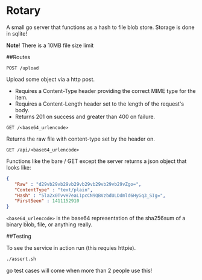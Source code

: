 Rotary
======

A small go server that functions as a hash to file blob store. Storage is done in sqlite!

__Note__! There is a 10MB file size limit


##Routes

`POST /upload`

Upload some object via a http post. 
- Requires a Content-Type header providing the correct MIME type for the item.
- Requires a Content-Length header set to the length of the request's body.
- Returns 201 on success and greater than 400 on failure.

`GET /<base64_urlencode>` 

Returns the raw file with content-type set by the header on.

`GET /api/<base64_urlencode>`

Functions like the bare / GET except the server returns a json object that looks like:
```json
{
   "Raw" : "d29vb29vb29vb29vb29vb29vb29vb29vZgo=",
   "ContentType" : "text/plain",
   "Hash" : "5la2x0TvvH7eaL1pcCN9QBVzbdULDdmld6HyGq3_SIg=",
   "FirstSeen" : 1411152910
}
```



`<base64_urlencode>` is the base64 representation of the sha256sum of a binary blob, file, or anything really.


##Testing

To see the service in action run (this requies httpie). 

```bash
./assert.sh
```

go test cases will come when more than 2 people use this!

